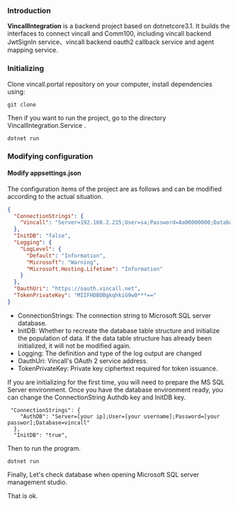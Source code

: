 ### Introduction
**VincallIntegration** is a backend project based on dotnetcore3.1. It builds the interfaces to connect vincall and Comm100, including vincall backend JwtSignIn service、vincall backend oauth2 callback service and agent mapping service.
### Initializing
Clone vincall.portal repository on your computer, install dependencies using:
```
git clone
```
Then if you want to run the project, go to the directory VincallIntegration.Service .
```
dotnet run
```

### Modifying configuration
#### Modify appsettings.json
 

The configuration items of the project are as follows and can be modified according to the actual situation.
```json
{
  "ConnectionStrings": {
    "Vincall": "Server=192.168.2.215;User=sa;Password=Aa00000000;Database=vincall"
  },
  "InitDB": "false",
  "Logging": {
    "LogLevel": {
      "Default": "Information",
      "Microsoft": "Warning",
      "Microsoft.Hosting.Lifetime": "Information"
    }
  },   
  "OauthUri": "https://oauth.vincall.net",  
  "TokenPrivateKey": "MIIFHDBOBgkqhkiG9w0***=="
}
```
- ConnectionStrings: The connection string to Microsoft SQL server database.
- InitDB: Whether to recreate the database table structure and initialize the population of data. If the data table structure has already been initialized, it will not be modified again.
- Logging: The definition and type of the log output are changed
- OauthUri: Vincall's OAuth 2 service address.
- TokenPrivateKey: Private key ciphertext required for token issuance.

If you are initializing for the first time, you will need to prepare the MS SQL Server environment. Once you have the database environment ready, you can change the ConnectionString Authdb key and InitDB key.

```
 "ConnectionStrings": {
    "AuthDB": "Server=[your ip];User=[your username];Password=[your passwor];Database=vincall"
  },
  "InitDB": "true",
```
Then to run the program.

```
dotnet run
```
Finally, Let's check database when opening Microsoft SQL server management studio.

That is ok.